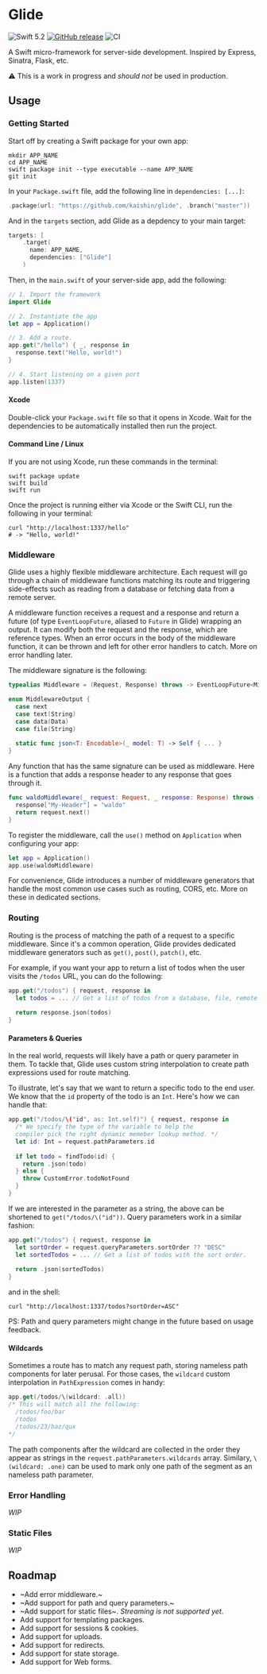 # Glide
![Swift 5.2](https://img.shields.io/badge/Swift-5.2-orange.svg) [![GitHub release](https://img.shields.io/github/release/kaishin/glide.svg)](https://github.com/kaishin/glide/releases/latest) ![CI](https://github.com/kaishin/glide/workflows/Test/badge.svg)

A Swift micro-framework for server-side development. Inspired by Express, Sinatra, Flask, etc.

⚠️ This is a work in progress and *should not* be used in production.

## Usage

### Getting Started

Start off by creating a Swift package for your own app:

```shell
mkdir APP_NAME
cd APP_NAME
swift package init --type executable --name APP_NAME
git init
```
In your `Package.swift` file, add the following line in `dependencies: [...]`:

```swift
.package(url: "https://github.com/kaishin/glide", .branch("master"))
```

And in the `targets` section, add Glide as a depdency to your main target:

```swift
targets: [
    .target(
      name: APP_NAME,
      dependencies: ["Glide"]
    )
```

Then, in the `main.swift` of your server-side app, add the following:

```swift
// 1. Import the framework
import Glide

// 2. Instantiate the app
let app = Application()

// 3. Add a route.
app.get("/hello") { _, response in
  response.text("Hello, world!")
}

// 4. Start listening on a given port
app.listen(1337)
```

#### Xcode

Double-click your `Package.swift` file so that it opens in Xcode. Wait for the dependencies to be automatically installed then run the project.

#### Command Line / Linux

If you are not using Xcode, run these commands in the terminal:

```shell
swift package update
swift build
swift run
```

Once the project is running either via Xcode or the Swift CLI, run the following in your terminal:

```shell
curl "http://localhost:1337/hello"
# -> "Hello, world!"
```

### Middleware

Glide uses a highly flexible middleware architecture. Each request will go through a chain of middleware functions matching its route and triggering side-effects such as reading from a database or fetching data from a remote server.

A middleware function receives a request and a response and return a future (of type  `EventLoopFuture`, aliased to `Future` in Glide) wrapping an output. It can modify both the request and the response, which are reference types.
When an error occurs in the body of the middleware function, it can be thrown and left for other error handlers to catch. More on error handling later.

The middleware signature is the following:

```swift
typealias Middleware = (Request, Response) throws -> EventLoopFuture<MiddlewareOutput>

enum MiddlewareOutput {
  case next
  case text(String)
  case data(Data)
  case file(String)
  
  static func json<T: Encodable>(_ model: T) -> Self { ... }
}
```

Any function that has the same signature can be used as middleware. Here is a function that adds a response header to any response that goes through it.

```swift
func waldoMiddleware(_ request: Request, _ response: Response) throws -> EventLoopFuture<MiddlewareOutput> {
  response["My-Header"] = "waldo"
  return request.next()
}
```

To register the middleware, call the `use()` method on `Application` when configuring your app:

```swift
let app = Application()
app.use(waldoMiddleware)
```

For convenience, Glide introduces a number of middleware generators that handle the most common use cases such as routing, CORS, etc. More on these in dedicated sections.

### Routing

Routing is the process of matching the path of a request to a specific middleware. Since it's a common operation, Glide provides dedicated middleware generators such as `get()`, `post()`, `patch()`, etc.

For example, if you want your app to return a list of todos when the user visits the `/todos` URL, you can do the following:

```swift
app.get("/todos") { request, response in
  let todos = ... // Get a list of todos from a database, file, remote server, etc.
  
  return response.json(todos)
}
```

#### Parameters & Queries

In the real world,  requests will likely have a path or query parameter in them. To tackle that, Glide uses custom string interpolation to create path expressions used for route matching. 

To illustrate, let's say that we want to return a specific todo to the end user. We know that the `id` property of the todo is an `Int`. Here's how we can handle that:

```swift
app.get("/todos/\("id", as: Int.self)") { request, response in
  /* We specify the type of the variable to help the 
  compiler pick the right dynamic memeber lookup method. */
  let id: Int = request.pathParameters.id 
  
  if let todo = findTodo(id) {
    return .json(todo)
  } else {
    throw CustomError.todoNotFound  
  }
}
```

If we are interested in the parameter as a string, the above can be shortened to `get("/todos/\("id"))`.
Query parameters work in a similar fashion:

```swift
app.get("/todos") { request, response in
  let sortOrder = request.queryParameters.sortOrder ?? "DESC"
  let sortedTodos = ... // Get a list of todos with the sort order.
  
  return .json(sortedTodos)
}
```
and in the shell:

```shell
curl "http://localhost:1337/todos?sortOrder=ASC"
```

PS: Path and query parameters might change in the future based on usage feedback.

#### Wildcards

Sometimes a route has to match any request path, storing nameless path components for later perusal. For those cases, the `wildcard` custom interpolation in `PathExpression` comes in handy:

```swift
app.get(/todos/\(wildcard: .all))
/* This will match all the following:
  /todos/foo/bar
  /todos
  /todos/23/baz/qux
*/
```

The path components after the wildcard are collected in the order they appear as strings in the `request.pathParameters.wildcards` array. Similary, `\(wildcard: .one)` can be used to mark only one path of the segment as an nameless path parameter.

### Error Handling

_WIP_

### Static Files

_WIP_

## Roadmap

- ~Add error middleware.~
- ~Add support for path and query parameters.~
- ~Add support for static files~. _Streaming is not supported yet_.
- Add support for templating packages.
- Add support for sessions & cookies.
- Add support for uploads.
- Add support for redirects.
- Add support for state storage.
- Add support for Web forms.
